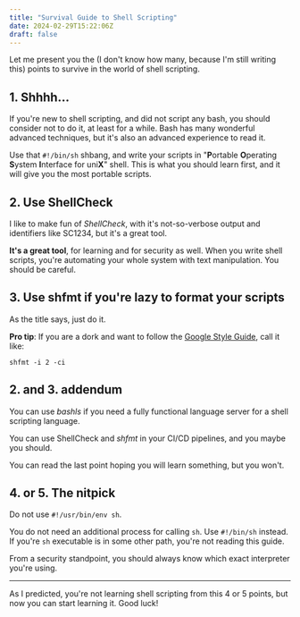 ```yaml
---
title: "Survival Guide to Shell Scripting"
date: 2024-02-29T15:22:06Z
draft: false
---
```


Let me present you the (I don't know how many, because I'm still writing this) points to survive in the world of shell scripting.

<!--more-->

## 1. Shhhh...

If you're new to shell scripting, and did not script any bash, you should consider not to do it, at least for a while. Bash has many wonderful advanced techniques, but it's also an advanced experience to read it.

Use that `#!/bin/sh` shbang, and write your scripts in "**P**ortable **O**perating **S**ystem **I**nterface for uni**X**" shell. This is what you should learn first, and it will give you the most portable scripts.

## 2. Use ShellCheck

I like to make fun of _ShellCheck_, with it's not-so-verbose output and identifiers like SC1234, but it's a great tool.

**It's a great tool**, for learning and for security as well. When you write shell scripts, you're automating your whole system with text manipulation. You should be careful.

## 3. Use shfmt if you're lazy to format your scripts

As the title says, just do it.

**Pro tip**: If you are a dork and want to follow the [Google Style Guide](https://google.github.io/styleguide/shellguide.html), call it like:

```shell
shfmt -i 2 -ci
```

## 2. and 3. addendum

You can use _bashls_ if you need a fully functional language server for a shell scripting language.

You can use ShellCheck and _shfmt_ in your CI/CD pipelines, and you maybe you should.

You can read the last point hoping you will learn something, but you won't.

## 4. or 5. The nitpick

Do not use `#!/usr/bin/env sh`.

You do not need an additional process for calling `sh`. Use `#!/bin/sh` instead. If you're `sh` executable is in some other path, you're not reading this guide.

From a security standpoint, you should always know which exact interpreter you're using.

---

As I predicted, you're not learning shell scripting from this 4 or 5 points, but now you can start learning it. Good luck!
